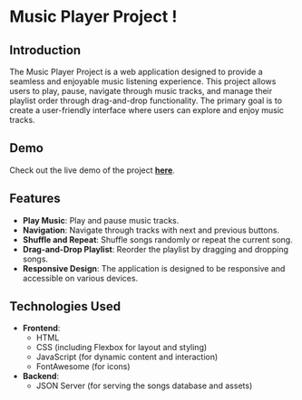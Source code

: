 # Music Player Project !

## Introduction

The Music Player Project is a web application designed to provide a seamless and enjoyable music listening experience. This project allows users to play, pause, navigate through music tracks, and manage their playlist order through drag-and-drop functionality. The primary goal is to create a user-friendly interface where users can explore and enjoy music tracks.

## Demo

Check out the live demo of the project **[here](https://kietho-musicplayer.vercel.app/)**.

## Features

- **Play Music**: Play and pause music tracks.
- **Navigation**: Navigate through tracks with next and previous buttons.
- **Shuffle and Repeat**: Shuffle songs randomly or repeat the current song.
- **Drag-and-Drop Playlist**: Reorder the playlist by dragging and dropping songs.
- **Responsive Design**: The application is designed to be responsive and accessible on various devices.

## Technologies Used

- **Frontend**:
  - HTML
  - CSS (including Flexbox for layout and styling)
  - JavaScript (for dynamic content and interaction)
  - FontAwesome (for icons)
- **Backend**:
  - JSON Server (for serving the songs database and assets)
